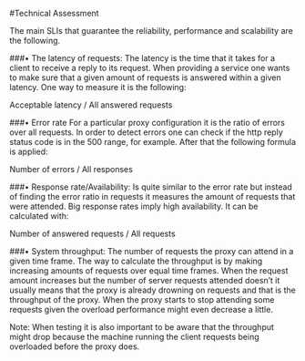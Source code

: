 #Technical Assessment

The main SLIs that guarantee the reliability, performance and scalability are the following.

###• The latency of requests:
The latency is the time that it takes for a client to receive a reply to its request. When providing a service one wants to make sure that a given amount of requests is answered within a given latency. One way to measure it is the following:

Acceptable latency / All answered requests

###• Error rate
For a particular proxy configuration it is the ratio of errors over all requests. In order to detect errors one can check if the http reply status code is in the 500 range, for example. After that the following formula is applied:

Number of errors / All responses

###• Response rate/Availability:
Is quite similar to the error rate but instead of finding the error ratio in requests it measures the amount of requests that were attended. Big response rates imply high availability. It can be calculated with:

Number of answered requests / All requests

###• System throughput:
The number of requests the proxy can attend in a given time frame. The way to calculate the throughput is by making increasing amounts of requests over equal time frames. When the request amount increases but the number of server requests attended doesn’t it usually means that the proxy is already drowning on requests and that is the throughput of the proxy. When the proxy starts to stop attending some requests given the overload performance might even decrease a little.

Note: When testing it is also important to be aware that the throughput might drop because the machine running the client requests being overloaded before the proxy does.
